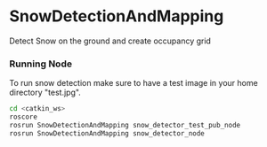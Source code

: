 # SnowDetectionAndMapping
Detect Snow on the ground and create occupancy grid
### Running Node
To run snow detection make sure to have a test image in your home directory "test.jpg".
```bash
cd <catkin_ws>
roscore
rosrun SnowDetectionAndMapping snow_detector_test_pub_node
rosrun SnowDetectionAndMapping snow_detector_node
```
